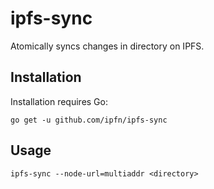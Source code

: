 # ipfs-sync

Atomically syncs changes in directory on IPFS.

## Installation

Installation requires Go:

```console
go get -u github.com/ipfn/ipfs-sync
```

## Usage

```console
ipfs-sync --node-url=multiaddr <directory>
```


